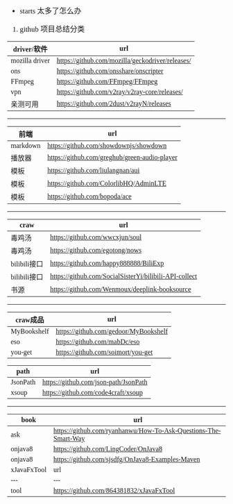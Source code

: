 <span  style="font-family: Simsun,serif; font-size: 17px; ">

- starts 太多了怎么办

1. github 项目总结分类

driver/软件 | url
---|---
mozilla driver | https://github.com/mozilla/geckodriver/releases/
ons | https://github.com/onsshare/onscripter
FFmpeg | https://github.com/FFmpeg/FFmpeg
vpn | https://github.com/v2ray/v2ray-core/releases/
亲测可用 | https://github.com/2dust/v2rayN/releases

---

前端 | url
---|---
markdown | https://github.com/showdownjs/showdown
播放器 | https://github.com/greghub/green-audio-player
模板 | https://github.com/liulangnan/aui
模板 | https://github.com/ColorlibHQ/AdminLTE
模板 | https://github.com/bopoda/ace

---

craw | url
---|---
毒鸡汤 | https://github.com/wwcxjun/soul
毒鸡汤 | https://github.com/egotong/nows
bilibili接口 | https://github.com/happy888888/BiliExp
bilibili接口 | https://github.com/SocialSisterYi/bilibili-API-collect
书源 | https://github.com/Wenmoux/deeplink-booksource

---

craw成品 | url
---|---
MyBookshelf | https://github.com/gedoor/MyBookshelf
eso | https://github.com/mabDc/eso
you-get | https://github.com/soimort/you-get

path | url
---|---
JsonPath | https://github.com/json-path/JsonPath
xsoup | https://github.com/code4craft/xsoup

---

book | url
---|---
ask | https://github.com/ryanhanwu/How-To-Ask-Questions-The-Smart-Way
onjava8 | https://github.com/LingCoder/OnJava8
onjava8 | https://github.com/sjsdfg/OnJava8-Examples-Maven
xJavaFxTool | url
---|---
tool | https://github.com/864381832/xJavaFxTool

</span>